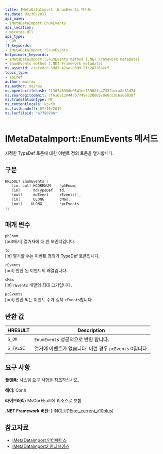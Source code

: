 ```yaml
---
title: IMetaDataImport::EnumEvents 메서드
ms.date: 03/30/2017
api_name:
- IMetaDataImport.EnumEvents
api_location:
- mscoree.dll
api_type:
- COM
f1_keywords:
- IMetaDataImport::EnumEvents
helpviewer_keywords:
- IMetaDataImport::EnumEvents method [.NET Framework metadata]
- EnumEvents method [.NET Framework metadata]
ms.assetid: e1efedcb-3dd7-42ae-a399-21c24728aec5
topic_type:
- apiref
author: mairaw
ms.author: mairaw
ms.openlocfilehash: 2f3d74830de0541ec789081c47352beca8d81d74
ms.sourcegitcommit: 7f616512044ab7795e32806578e8dc0c6a0e038f
ms.translationtype: MT
ms.contentlocale: ko-KR
ms.lasthandoff: 07/10/2019
ms.locfileid: "67780706"
---
```

# <a name="imetadataimportenumevents-method"></a>IMetaDataImport::EnumEvents 메서드
지정한 TypeDef 토큰에 대한 이벤트 정의 토큰을 열거합니다.  
  
## <a name="syntax"></a>구문  
  
```cpp  
HRESULT EnumEvents (   
   [in, out] HCORENUM    *phEnum,   
   [in]      mdTypeDef   td,   
   [out]     mdEvent     rEvents[],   
   [in]      ULONG       cMax,  
   [out]    ULONG        *pcEvents  
);  
```  
  
## <a name="parameters"></a>매개 변수  
 `phEnum`  
 [out에서] 열거자에 대 한 포인터입니다.  
  
 `td`  
 [in] 열거할 수는 이벤트 정의가 TypeDef 토큰입니다.  
  
 `rEvents`  
 [out] 반환 된 이벤트의 배열입니다.  
  
 `cMax`  
 [in] `rEvents` 배열의 최대 크기입니다.  
  
 `pcEvents`  
 [out] 반환 되는 이벤트 수가 실제 `rEvents`합니다.  
  
## <a name="return-value"></a>반환 값  
  
|HRESULT|Description|  
|-------------|-----------------|  
|`S_OK`|`EnumEvents` 성공적으로 반환 합니다.|  
|`S_FALSE`|열거에 이벤트가 없습니다. 이런 경우 `pcEvents` 0입니다.|  
  
## <a name="requirements"></a>요구 사항  
 **플랫폼:** [시스템 요구 사항](../../../../docs/framework/get-started/system-requirements.md)을 참조하십시오.  
  
 **헤더:** Cor.h  
  
 **라이브러리:** MsCorEE.dll에 리소스로 포함  
  
 **.NET Framework 버전:** [!INCLUDE[net_current_v10plus](../../../../includes/net-current-v10plus-md.md)]  
  
## <a name="see-also"></a>참고자료

- [IMetaDataImport 인터페이스](../../../../docs/framework/unmanaged-api/metadata/imetadataimport-interface.md)
- [IMetaDataImport2 인터페이스](../../../../docs/framework/unmanaged-api/metadata/imetadataimport2-interface.md)
